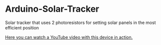 # Arduino-Solar-Tracker
Solar tracker that uses 2 photoresistors for setting solar panels in the most efficient position

[Here you can watch a YouTube video with this device in action.](https://www.youtube.com/watch?v=EYbTZR7a2g0)
